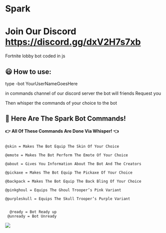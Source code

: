# Spark
# Join Our Discord https://discord.gg/dxV2H7s7xb
Fortnite lobby bot coded in js

## 😃 How to use:
type -bot YourUserNameGoesHere


in commands channel of our discord server 
the bot will friends Request you

Then whisper the commands of your choice to the bot

## 🤖 Here Are The Spark Bot Commands!

**👉 All Of These Commands Are Done Via Whisper! 👈**

```@help = Displays The Commands List The Bot Can Perform

@skin = Makes The Bot Equip The Skin Of Your Choice

@emote = Makes The Bot Perform The Emote Of Your Choice

@about = Gives You Information About The Bot And The Creators

@pickaxe = Makes The Bot Equip The Pickaxe Of Your Choice

@backpack = Makes The Bot Equip The Back Bling Of Your Choice

@pinkghoul = Equips The Ghoul Trooper’s Pink Variant

@purpleskull = Equips The Skull Trooper’s Purple Variant

 
  @ready = Bot Ready up
 @unready = Bot Unready
 ```

 
 
 ![](https://cdn.discordapp.com/attachments/807166101167276052/835218071114350642/unknown.png)
